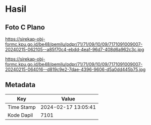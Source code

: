 # Hasil

## Foto C Plano

https://sirekap-obj-formc.kpu.go.id/be48/pemilu/pdpr/71/71/09/10/09/7171091009007-20240215-062105--a85f70c4-ebdd-4ea1-96d7-408d6a962c3c.jpg

https://sirekap-obj-formc.kpu.go.id/be48/pemilu/pdpr/71/71/09/10/09/7171091009007-20240215-064016--d819c9e2-7dae-4396-9606-d5a0dd445b75.jpg


## Metadata

| Key        | Value               |
| ---------- | ------------------- |
| Time Stamp | 2024-02-17 13:05:41 |
| Kode Dapil | 7101                |



